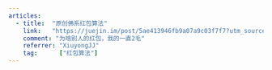 ```yaml
---
articles:
  - title:  "原创佛系红包算法"
    link:   "https://juejin.im/post/5ae413946fb9a07a9c03f7f7?utm_source=gold_browser_extension"
    comment: "为啥别人的红包，我的一直2毛"
    referrer: "XiuyongJJ"
    tag:      ["红包算法"]
---
```

